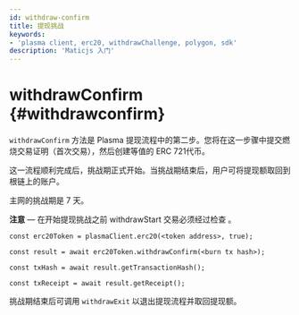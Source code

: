```yaml
---
id: withdraw-confirm
title: 提现挑战
keywords:
- 'plasma client, erc20, withdrawChallenge, polygon, sdk'
description: 'Maticjs 入门'
---
```


# withdrawConfirm {#withdrawconfirm}

`withdrawConfirm` 方法是 Plasma 提现流程中的第二步。您将在这一步骤中提交燃烧交易证明（首次交易），然后创建等值的 ERC 721代币。

这一流程顺利完成后，挑战期正式开始。当挑战期结束后，用户可将提现额取回到根链上的账户。

主网的挑战期是 7 天。

**注意** — 在开始提现挑战之前 withdrawStart 交易必须经过检查 。

```
const erc20Token = plasmaClient.erc20(<token address>, true);

const result = await erc20Token.withdrawConfirm(<burn tx hash>);

const txHash = await result.getTransactionHash();

const txReceipt = await result.getReceipt();

```

挑战期结束后可调用 `withdrawExit` 以退出提现流程并取回提现额。
